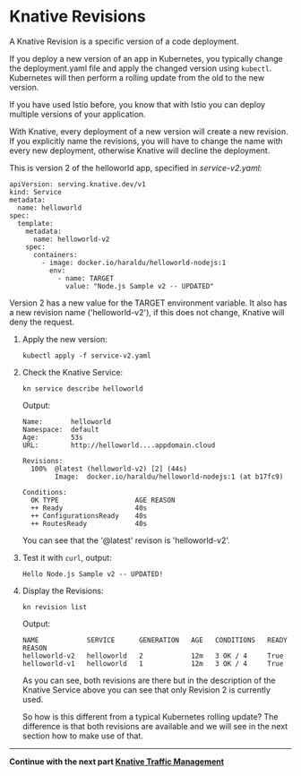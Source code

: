 # Knative Revisions

A Knative Revision is a specific version of a code deployment. 

If you deploy a new version of an app in Kubernetes, you typically change the deployment.yaml file and apply the changed version using `kubectl`. Kubernetes will then perform a rolling update from the old to the new version.

If you have used Istio before, you know that with Istio you can deploy multiple versions of your application. 

With Knative, every deployment of a new version will create a new revision. If you explicitly name the revisions, you will have to change the name with every new deployment, otherwise Knative will decline the deployment.

This is version 2 of the helloworld app, specified in *service-v2.yaml*:
```
apiVersion: serving.knative.dev/v1
kind: Service
metadata:
  name: helloworld
spec:
  template:
    metadata:
      name: helloworld-v2
    spec:
      containers:
        - image: docker.io/haraldu/helloworld-nodejs:1
          env:
            - name: TARGET
              value: "Node.js Sample v2 -- UPDATED"
```

Version 2 has a new value for the TARGET environment variable. 
It also has a new revision name ('helloworld-v2'), if this does not change, Knative will deny the request.

1. Apply the new version:
   ```
   kubectl apply -f service-v2.yaml
   ```
1. Check the Knative Service:
   ```
   kn service describe helloworld
   ```
   Output:
   ```
   Name:       helloworld
   Namespace:  default
   Age:        53s
   URL:        http://helloworld....appdomain.cloud

   Revisions:  
     100%  @latest (helloworld-v2) [2] (44s)
           Image:  docker.io/haraldu/helloworld-nodejs:1 (at b17fc9)
  
   Conditions:  
     OK TYPE                   AGE REASON
     ++ Ready                  40s 
     ++ ConfigurationsReady    40s 
     ++ RoutesReady            40s 
   ```
   You can see that the '@latest' revison is 'helloworld-v2'.
   
1. Test it with `curl`, output:
   ```
   Hello Node.js Sample v2 -- UPDATED!
   ```   
1. Display the Revisions:
   ```
   kn revision list
   ```
   Output:
   ```
   NAME            SERVICE      GENERATION   AGE   CONDITIONS   READY   REASON
   helloworld-v2   helloworld   2            12m   3 OK / 4     True    
   helloworld-v1   helloworld   1            12m   3 OK / 4     True    
   ```    
   As you can see, both revisions are there but in the description of the Knative Service above you can see that only Revision 2 is currently used.
   
   So how is this different from a typical Kubernetes rolling update? The difference is that both revisions are available and we will see in the next section how to make use of that.
   

---

__Continue with the next part [Knative Traffic Management](5-TrafficManagement.md)__
